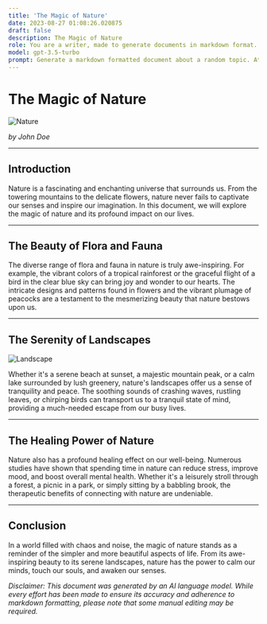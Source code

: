 ```yaml
---
title: 'The Magic of Nature'
date: 2023-08-27 01:08:26.020875
draft: false
description: The Magic of Nature
role: You are a writer, made to generate documents in markdown format. It is very important that all of the documents you generate are in valid markdown format.
model: gpt-3.5-turbo
prompt: Generate a markdown formatted document about a random topic. At the bottom, include a disclaimer explaining that the document was generated by you. The first line of the document should be the title. Make sure that the entire document is in proper markdown format, using a mix of various tags to make the document visually appealing.
---
```


# The Magic of Nature

![Nature](https://images.unsplash.com/photo-1501708664380-11963f352f6b)

*by John Doe* 

---

## Introduction

Nature is a fascinating and enchanting universe that surrounds us. From the towering mountains to the delicate flowers, nature never fails to captivate our senses and inspire our imagination. In this document, we will explore the magic of nature and its profound impact on our lives.

---

## The Beauty of Flora and Fauna

The diverse range of flora and fauna in nature is truly awe-inspiring. For example, the vibrant colors of a tropical rainforest or the graceful flight of a bird in the clear blue sky can bring joy and wonder to our hearts. The intricate designs and patterns found in flowers and the vibrant plumage of peacocks are a testament to the mesmerizing beauty that nature bestows upon us.

---

## The Serenity of Landscapes

![Landscape](https://images.unsplash.com/photo-1627153120371-fbbd3a6b2718)

Whether it's a serene beach at sunset, a majestic mountain peak, or a calm lake surrounded by lush greenery, nature's landscapes offer us a sense of tranquility and peace. The soothing sounds of crashing waves, rustling leaves, or chirping birds can transport us to a tranquil state of mind, providing a much-needed escape from our busy lives.

---

## The Healing Power of Nature

Nature also has a profound healing effect on our well-being. Numerous studies have shown that spending time in nature can reduce stress, improve mood, and boost overall mental health. Whether it's a leisurely stroll through a forest, a picnic in a park, or simply sitting by a babbling brook, the therapeutic benefits of connecting with nature are undeniable.

---

## Conclusion

In a world filled with chaos and noise, the magic of nature stands as a reminder of the simpler and more beautiful aspects of life. From its awe-inspiring beauty to its serene landscapes, nature has the power to calm our minds, touch our souls, and awaken our senses.

*Disclaimer: This document was generated by an AI language model. While every effort has been made to ensure its accuracy and adherence to markdown formatting, please note that some manual editing may be required.*